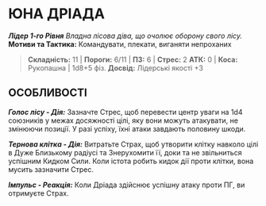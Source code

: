 ﻿# ЮНА ДРІАДА

***Лідер 1-го Рівня***
*Владна лісова діва, що очолює оборону свого лісу.*
**Мотиви та Тактика:** Командувати, плекати, виганяти непроханих

> **Складність:** 11 | **Пороги:** 6/11 | **ПЗ:** 6 | **Стрес:** 2
> **АТК:** 0 | **Коса:** Рукопашна | 1d8+5 фіз.
> **Досвід:** Лідерські якості +3

## ОСОБЛИВОСТІ

***Голос лісу - Дія:*** Зазначте Стрес, щоб перевести центр уваги на 1d4 союзників у межах досяжності цілі, яку вони можуть атакувати, не змінюючи позиції. У разі успіху, їхні атаки завдають половину шкоди.

***Тернова клітка - Дія:*** Витратьте Страх, щоб утворити клітку навколо цілі в Дуже Близькому радіусі та Знерухомити її, доки та не звільниться успішним Кидком Сили. Коли істота робить кидок дії проти клітки, вона мусить зазначити Стрес.

***Імпульс - Реакція:*** Коли Дріада здійснює успішну атаку проти ПГ, ви отримуєте Страх.